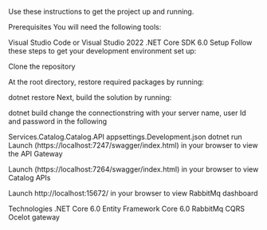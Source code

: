 Use these instructions to get the project up and running.

Prerequisites
You will need the following tools:

Visual Studio Code or Visual Studio 2022
.NET Core SDK 6.0
Setup
Follow these steps to get your development environment set up:

Clone the repository

At the root directory, restore required packages by running:

dotnet restore
Next, build the solution by running:

dotnet build
change the connectionstring with your server name, user Id and password in the following

Services.Catalog.Catalog.API
appsettings.Development.json
dotnet run
Launch (https://localhost:7247/swagger/index.html) in your browser to view the API Gateway

Launch (https://localhost:7264/swagger/index.html) in your browser to view Catalog APIs

Launch http://localhost:15672/ in your browser to view RabbitMq dashboard

Technologies
.NET Core 6.0
Entity Framework Core 6.0
RabbitMq
CQRS
Ocelot gateway
